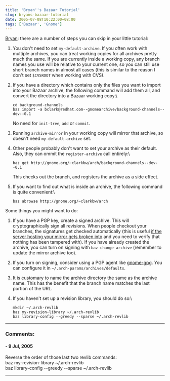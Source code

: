 ```yaml
---
title: 'Bryan''s Bazaar Tutorial'
slug: bryans-bazaar-tutorial
date: 2005-07-08T10:22:00+08:00
tags: ['Bazaar', 'Gnome']
---
```


[Bryan](http://www.gnome.org/~clarkbw/blog/GNOME/how_i_used_baz_to_start_my_little_project):
there are a number of steps you can skip in your little tutorial:

1.  You don\'t need to set `my-default-archive`. If you often work with
    multiple archives, you can treat working copies for all archives
    pretty much the same. If you are currently inside a working copy,
    any branch names you use will be relative to your current one, so
    you can still use short branch names in almost all cases (this is
    similar to the reason I don\'t set `$CVSROOT` when working with
    CVS).

2.  If you have a directory which contains only the files you want to
    import into your Bazaar archive, the following command will add them
    all, and convert the directory into a Bazaar working copy:\

        cd background-channels
        baz import -a bclark@redhat.com--gnomearchive/background-channels--dev--0.1

    No need for `init-tree`, `add` or `commit`.

3.  Running `archive-mirror` in your working copy will mirror that
    archive, so doesn\'t need `my-default-archive` set.

4.  Other people probably don\'t want to set your archive as their
    default. Also, they can ommit the `register-archive` call entirely:\

        baz get http://gnome.org/~clarkbw/arch/background-channels--dev--0.1

    This checks out the branch, and registers the archive as a side
    effect.

5.  If you want to find out what is inside an archive, the following
    command is quite convenient:\

        baz abrowse http://gnome.org/~clarkbw/arch

Some things you might want to do:

1.  If you have a PGP key, create a signed archive. This will
    cryptographically sign all revisions. When people checkout your
    branches, the signatures get checked automatically (this is useful
    [if the server hosting your mirror gets broken
    into](http://mail.gnome.org/archives/gnome-announce-list/2004-March/msg00113.html)
    and you need to verify that nothing has been tampered with). If you
    have already created the archive, you can turn on signing with
    `baz change-archive` (remember to update the mirror archive too).

2.  If you turn on signing, consider using a PGP agent like
    [gnome-gpg](http://people.redhat.com/~walters/gnome-gpg/). You can
    configure it in `~/.arch-params/archives/defaults`.

3.  It is customary to name the archive directory the same as the
    archive name. This has the benefit that the branch name matches the
    last portion of the URL.

4.  If you haven\'t set up a revision library, you should do so:\

        mkdir ~/.arch-revlib
        baz my-revision-library ~/.arch-revlib
        baz library-config --greedy --sparse ~/.arch-revlib

---
### Comments:
####  - <time datetime="2005-07-09 01:56:47">9 Jul, 2005</time>

Reverse the order of those last two revlib commands:\
baz my-revision-library \~/.arch-revlib\
baz library-config \--greedy \--sparse \~/.arch-revlib

---
